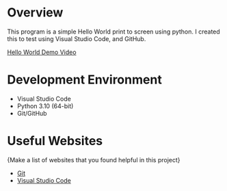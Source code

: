 # Overview

This program is a simple Hello World print to screen using python. I created this to test using Visual Studio Code, and GitHub.


[Hello World Demo Video](https://www.youtube.com/watch?v=eGmaIARwDpc&authuser=0)

# Development Environment

* Visual Studio Code
* Python 3.10 (64-bit)
* Git/GitHub

# Useful Websites

{Make a list of websites that you found helpful in this project}
* [Git](https://git-scm.com/downloads)
* [Visual Studio Code](https://code.visualstudio.com/download)